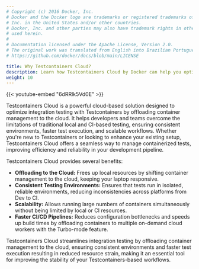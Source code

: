 ```yaml
---
# Copyright (c) 2016 Docker, Inc.
# Docker and the Docker logo are trademarks or registered trademarks of Docker,
# Inc. in the United States and/or other countries.
# Docker, Inc. and other parties may also have trademark rights in other terms
# used herein.
#
# Documentation licensed under the Apache License, Version 2.0.
# The original work was translated from English into Brazilian Portuguese.
# https://github.com/docker/docs/blob/main/LICENSE

title: Why Testcontainers Cloud?
description: Learn how Testcontainers Cloud by Docker can help you optimize integration testing.
weight: 10
---
```

{{< youtube-embed "6dRRlk5Vd0E" >}}

Testcontainers Cloud is a powerful cloud-based solution designed to optimize integration testing with Testcontainers by offloading container management to the cloud. It helps developers and teams overcome the limitations of traditional local and CI-based testing, ensuring consistent environments, faster test execution, and scalable workflows. Whether you're new to Testcontainers or looking to enhance your existing setup, Testcontainers Cloud offers a seamless way to manage containerized tests, improving efficiency and reliability in your development pipeline.

Testcontainers Cloud provides several benefits:

- **Offloading to the Cloud:** Frees up local resources by shifting container management to the cloud, keeping your laptop responsive.
- **Consistent Testing Environments:** Ensures that tests run in isolated, reliable environments, reducing inconsistencies across platforms from Dev to CI.
- **Scalability:** Allows running large numbers of containers simultaneously without being limited by local or CI resources.
- **Faster CI/CD Pipelines:** Reduces configuration bottlenecks and speeds up build times by offloading containers to multiple on-demand cloud workers with the Turbo-mode feature.

Testcontainers Cloud streamlines integration testing by offloading container management to the cloud, ensuring consistent environments and faster test execution resulting in reduced resource strain, making it an essential tool for improving the stability of your Testcontainers-based workflows.
